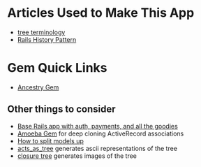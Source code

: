 # Articles Used to Make This App

- [tree terminology](http://www.ladybug.uconn.edu/FactSheets/pruning-terminolgy.php)
- [Rails History Pattern](http://strikingly.github.io/blog/2015/09/14/Simple-rails-history-pattern-ActiveRecord/)

# Gem Quick Links
- [Ancestry Gem](https://github.com/stefankroes/ancestry)

## Other things to consider

- [Base Rails app with auth, payments, and all the goodies](https://jumpstartrails.com/)
- [Amoeba Gem](https://github.com/amoeba-rb/amoeba) for deep cloning ActiveRecord associations
- [How to split models up](https://codeclimate.com/blog/7-ways-to-decompose-fat-activerecord-models/)
- [acts_as_tree](https://github.com/amerine/acts_as_tree) generates ascii representations of the tree
- [closure tree](https://github.com/ClosureTree/closure_tree) generates images of the tree
